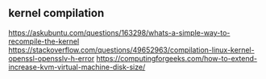 ## kernel compilation

https://askubuntu.com/questions/163298/whats-a-simple-way-to-recompile-the-kernel
https://stackoverflow.com/questions/49652963/compilation-linux-kernel-openssl-opensslv-h-error
https://computingforgeeks.com/how-to-extend-increase-kvm-virtual-machine-disk-size/
